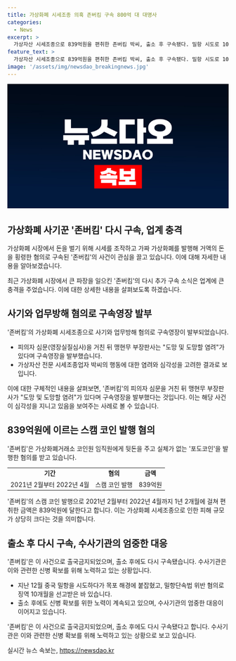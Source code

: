 ```yaml
---
title: 가상화폐 시세조종 의혹 존버킴 구속 800억 대 대명사
categories:
  - News
excerpt: >
  가상자산 시세조종으로 839억원을 편취한 존버킴 박씨, 출소 후 구속됐다. 밀항 시도로 10개월 복역한 뒤 출소한 박씨에 대한 사기와 업무방해 등 혐의로 구속영장 발부. 검찰, 가상화폐거래소 코인원 임직원에 뒷돈 주고 포도코인 발행 혐의. 출소에 맞춰 신병 확보 위해 구속영장 청구. 박씨와 공모한 포도코인 발행업체 대표도 구속기소.
feature_text: >
  가상자산 시세조종으로 839억원을 편취한 존버킴 박씨, 출소 후 구속됐다. 밀항 시도로 10개월 복역한 뒤 출소한 박씨에 대한 사기와 업무방해 등 혐의로 구속영장 발부. 검찰, 가상화폐거래소 코인원 임직원에 뒷돈 주고 포도코인 발행 혐의. 출소에 맞춰 신병 확보 위해 구속영장 청구. 박씨와 공모한 포도코인 발행업체 대표도 구속기소.
image: '/assets/img/newsdao_breakingnews.jpg'
---
```


<p><img src="/assets/img/newsdao_breakingnews.jpg" alt="bookingtag 속보" /></p>

<h2 data-ke-size="size26">가상화폐 사기꾼 '존버킴' 다시 구속, 업계 충격</h2>

<p>가상화폐 시장에서 돈을 벌기 위해 시세를 조작하고 가짜 가상화폐를 발행해 거액의 돈을 횡령한 혐의로 구속된 '존버킴'의 사건이 관심을 끌고 있습니다. 이에 대해 자세한 내용을 알아보겠습니다.</p>

<p data-ke-size="size16">최근 가상화폐 시장에서 큰 파장을 일으킨 '존버킴'의 다시 추가 구속 소식은 업계에 큰 충격을 주었습니다. 이에 대한 상세한 내용을 살펴보도록 하겠습니다.</p>

<h2 data-ke-size="size24">사기와 업무방해 혐의로 구속영장 발부</h2>

<p>'존버킴'의 가상화폐 시세조종으로 사기와 업무방해 혐의로 구속영장이 발부되었습니다.</p>

<ul>
  <li>피의자 심문(영장실질심사)을 거친 뒤 맹현무 부장판사는 "도망 및 도망할 염려"가 있다며 구속영장을 발부했습니다.</li>
  <li>가상자산 전문 시세조종업자 박씨의 행동에 대한 염려와 심각성을 고려한 결과로 보입니다.</li>
</ul>

<p data-ke-size="size16">이에 대한 구체적인 내용을 살펴보면, '존버킴'의 피의자 심문을 거친 뒤 맹현무 부장판사가 "도망 및 도망할 염려"가 있다며 구속영장을 발부했다는 것입니다. 이는 해당 사건이 심각성을 지니고 있음을 보여주는 사례로 볼 수 있습니다.</p>

<h2 data-ke-size="size24">839억원에 이르는 스캠 코인 발행 혐의</h2>

<p>'존버킴'은 가상화폐거래소 코인원 임직원에게 뒷돈을 주고 실체가 없는 '포도코인'을 발행한 혐의를 받고 있습니다.</p>

<table>
  <tr>
    <td style="text-align: center; height: 17px;"><b>기간</b></td>
    <td style="text-align: center; height: 17px;"><b>혐의</b></td>
    <td style="text-align: center; height: 17px;"><b>금액</b></td>
  </tr>
  <tr>
    <td style="text-align: center; height: 17px;">2021년 2월부터 2022년 4월</td>
    <td style="text-align: center; height: 17px;">스캠 코인 발행</td>
    <td style="text-align: center; height: 17px;">839억원</td>
  </tr>
</table>

<p data-ke-size="size16">'존버킴'의 스캠 코인 발행으로 2021년 2월부터 2022년 4월까지 1년 2개월에 걸쳐 편취한 금액은 839억원에 달한다고 합니다. 이는 가상화폐 시세조종으로 인한 피해 규모가 상당히 크다는 것을 의미합니다.</p>

<h2 data-ke-size="size24">출소 후 다시 구속, 수사기관의 엄중한 대응</h2>

<p>'존버킴'은 이 사건으로 출국금지되었으며, 출소 후에도 다시 구속됐습니다. 수사기관은 이와 관련한 신병 확보를 위해 노력하고 있는 상황입니다.</p>

<ul>
  <li>지난 12월 중국 밀항을 시도하다가 목포 해경에 붙잡혔고, 밀항단속법 위반 혐의로 징역 10개월을 선고받은 바 있습니다.</li>
  <li>출소 후에도 신병 확보를 위한 노력이 계속되고 있으며, 수사기관의 엄중한 대응이 이어지고 있습니다.</li>
</ul>

<p data-ke-size="size16">'존버킴'은 이 사건으로 출국금지되었으며, 출소 후에도 다시 구속됐다고 합니다. 수사기관은 이와 관련한 신병 확보를 위해 노력하고 있는 상황으로 보고 있습니다.</p>
실시간 뉴스 속보는, <a href="https://newsdao.kr" rel="dofollow">https://newsdao.kr</a>



